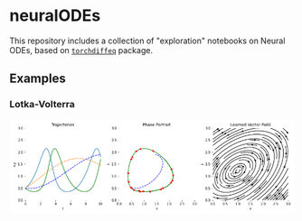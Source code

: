 # neuralODEs

This repository includes a collection of "exploration" notebooks on Neural ODEs, based on [`torchdiffeq`](https://github.com/rtqichen/torchdiffeq) package.



## Examples
### Lotka-Volterra

<p align="center">
<img align="middle" src="./assets/lotka_volterra.gif" alt="lotka-volterra" width="600"/>
</p>
